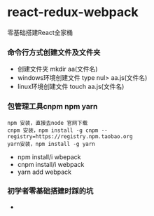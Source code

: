 # react-redux-webpack
零基础搭建React全家桶

### 命令行方式创建文件及文件夹
* 创建文件夹 mkdir aa(文件名)
* windows环境创建文件 type nul> aa.js(文件名)
* linux环境创建文件  touch aa.js(文件名)

### 包管理工具cnpm npm yarn
```
npm 安装，直接去node 官网下载
cnpm 安装，npm install -g cnpm --registry=https://registry.npm.taobao.org
yarn安装，npm install -g yarn
```
* npm install/i wbepack
* cnpm install/i webpack
* yarn add webpack

### 初学者零基础搭建时踩的坑
* 
